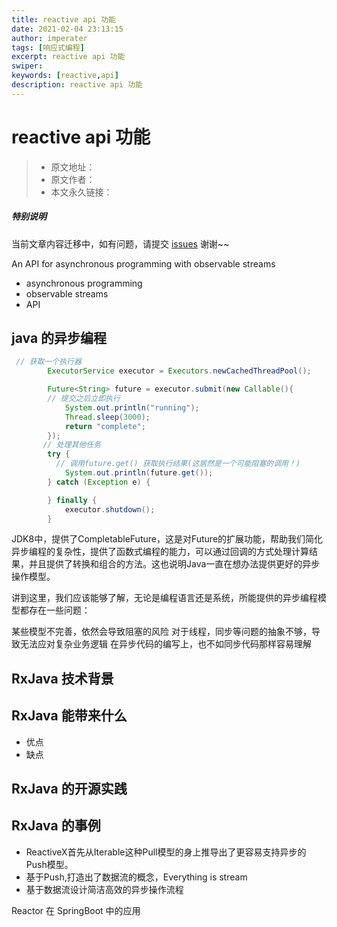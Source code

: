```yaml
---
title: reactive api 功能
date: 2021-02-04 23:13:15
author: imperater
tags: [响应式编程]
excerpt: reactive api 功能
swiper:
keywords: [reactive,api]
description: reactive api 功能
---
```


# reactive api 功能

> * 原文地址：[]()
> * 原文作者：[]()
> * 本文永久链接：[]()

##### **特别说明**

当前文章内容迁移中，如有问题，请提交 [issues](https://github.com/Starrier/starrier.github.io/issues) 谢谢~~

An API for asynchronous programming
with observable streams

- asynchronous programming
- observable streams
- API

## java 的异步编程

```java
 // 获取一个执行器
        ExecutorService executor = Executors.newCachedThreadPool();

        Future<String> future = executor.submit(new Callable(){
        // 提交之后立即执行
            System.out.println("running");
            Thread.sleep(3000);
            return "complete";
        });
       // 处理其他任务
        try {
          // 调用future.get() 获取执行结果(这居然是一个可能阻塞的调用！)
            System.out.println(future.get());
        } catch (Exception e) {

        } finally {
            executor.shutdown();
        }

```

JDK8中，提供了CompletableFuture，这是对Future的扩展功能，帮助我们简化异步编程的复杂性，提供了函数式编程的能力，可以通过回调的方式处理计算结果，并且提供了转换和组合的方法。这也说明Java一直在想办法提供更好的异步操作模型。


讲到这里，我们应该能够了解，无论是编程语言还是系统，所能提供的异步编程模型都存在一些问题：

某些模型不完善，依然会导致阻塞的风险
对于线程，同步等问题的抽象不够，导致无法应对复杂业务逻辑
在异步代码的编写上，也不如同步代码那样容易理解


## RxJava 技术背景

## RxJava 能带来什么

- 优点
- 缺点

## RxJava 的开源实践

## RxJava 的事例


- ReactiveX首先从Iterable这种Pull模型的身上推导出了更容易支持异步的Push模型。
- 基于Push,打造出了数据流的概念，Everything is stream
- 基于数据流设计简洁高效的异步操作流程

Reactor 在 SpringBoot 中的应用
